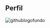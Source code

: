 ## Perfil 
![githublogofundo](https://cdn.icon-icons.com/icons2/2429/PNG/512/github_logo_icon_147285.png)

